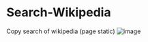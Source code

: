 # Search-Wikipedia
Copy search of wikipedia (page static)
![image](https://user-images.githubusercontent.com/79670670/178935837-2de9600f-7bbf-4735-86a5-34bb7fec853c.png)
